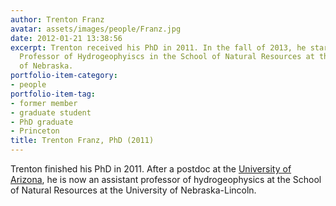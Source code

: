 ```yaml
---
author: Trenton Franz
avatar: assets/images/people/Franz.jpg
date: 2012-01-21 13:38:56
excerpt: Trenton received his PhD in 2011. In the fall of 2013, he started as an Assistant
  Professor of Hydrogeophyiscs in the School of Natural Resources at the University
  of Nebraska.
portfolio-item-category:
- people
portfolio-item-tag:
- former member
- graduate student
- PhD graduate
- Princeton
title: Trenton Franz, PhD (2011)
---
```


 

Trenton finished his PhD in 2011. After a postdoc at the <a href="http://www.hwr.arizona.edu/users/tfranz" target="_blank">University of Arizona</a>, he is now an assistant professor of hydrogeophysics at the School of Natural Resources at the University of Nebraska-Lincoln.